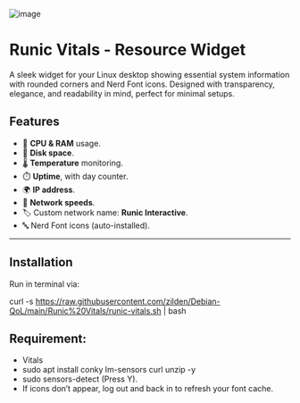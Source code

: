 ![image](https://github.com/user-attachments/assets/82489c3e-e719-496e-bfcb-bcbe475f1ce1)


# Runic Vitals - Resource Widget

A sleek widget for your Linux desktop showing essential system information with rounded corners and Nerd Font icons. Designed with transparency, elegance, and readability in mind, perfect for minimal setups.

## Features

- 🧠 **CPU & RAM** usage.
- 💽 **Disk space**.
- 🌡️ **Temperature** monitoring.
- ⏱️ **Uptime**, with day counter.
- 🌍 **IP address**.
- 📶 **Network speeds**.
- 🏷️ Custom network name: **Runic Interactive**.
- 🔤 Nerd Font icons (auto-installed).

---

## Installation

Run in terminal via:

curl -s https://raw.githubusercontent.com/zilden/Debian-QoL/main/Runic%20Vitals/runic-vitals.sh | bash


## Requirement:
- Vitals
- sudo apt install conky lm-sensors curl unzip -y
- sudo sensors-detect (Press Y).
- If icons don’t appear, log out and back in to refresh your font cache.
